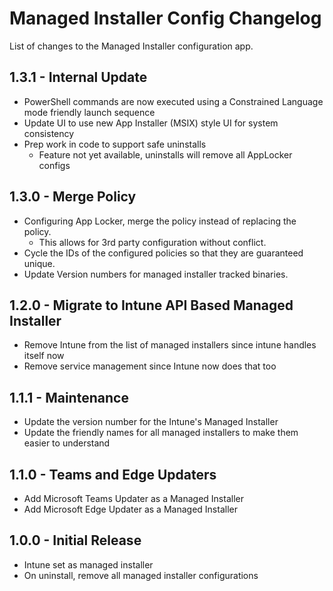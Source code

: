 # Managed Installer Config Changelog

List of changes to the Managed Installer configuration app.

## 1.3.1 - Internal Update

- PowerShell commands are now executed using a Constrained Language mode friendly launch sequence
- Update UI to use new App Installer (MSIX) style UI for system consistency
- Prep work in code to support safe uninstalls
    - Feature not yet available, uninstalls will remove all AppLocker configs

## 1.3.0 - Merge Policy

- Configuring App Locker, merge the policy instead of replacing the policy.
    - This allows for 3rd party configuration without conflict.
- Cycle the IDs of the configured policies so that they are guaranteed unique.
- Update Version numbers for managed installer tracked binaries.

## 1.2.0 - Migrate to Intune API Based Managed Installer

- Remove Intune from the list of managed installers since intune handles itself now
- Remove service management since Intune now does that too

## 1.1.1 - Maintenance

- Update the version number for the Intune's Managed Installer
- Update the friendly names for all managed installers to make them easier to understand

## 1.1.0 - Teams and Edge Updaters

- Add Microsoft Teams Updater as a Managed Installer
- Add Microsoft Edge Updater as a Managed Installer

## 1.0.0 - Initial Release

- Intune set as managed installer
- On uninstall, remove all managed installer configurations
